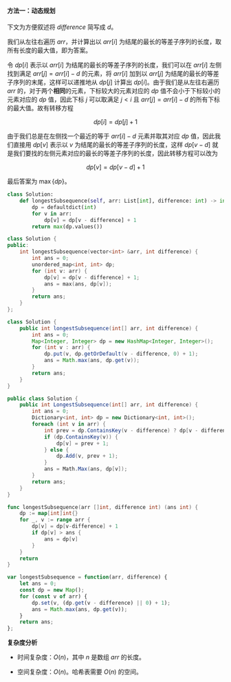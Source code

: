 #### 方法一：动态规划

下文为方便叙述将 $\textit{difference}$ 简写成 $d$。

我们从左往右遍历 $\textit{arr}$，并计算出以 $\textit{arr}[i]$ 为结尾的最长的等差子序列的长度，取所有长度的最大值，即为答案。

令 $\textit{dp}[i]$ 表示以 $\textit{arr}[i]$ 为结尾的最长的等差子序列的长度，我们可以在 $\textit{arr}[i]$ 左侧找到满足 $\textit{arr}[j]=\textit{arr}[i]-d$ 的元素，将 $\textit{arr}[i]$ 加到以 $\textit{arr}[j]$ 为结尾的最长的等差子序列的末尾，这样可以递推地从 $dp[j]$ 计算出 $dp[i]$。由于我们是从左往右遍历 $\textit{arr}$ 的，对于两个**相同**的元素，下标较大的元素对应的 $\textit{dp}$ 值不会小于下标较小的元素对应的 $\textit{dp}$ 值，因此下标 $j$ 可以取满足 $j<i$ 且 $\textit{arr}[j]=\textit{arr}[i]-d$ 的所有下标的最大值。故有转移方程

$$
\textit{dp}[i] = \textit{dp}[j] + 1
$$

由于我们总是在左侧找一个最近的等于 $\textit{arr}[i]-d$ 元素并取其对应 $\textit{dp}$ 值，因此我们直接用 $\textit{dp}[v]$ 表示以 $v$ 为结尾的最长的等差子序列的长度，这样 $\textit{dp}[v-d]$ 就是我们要找的左侧元素对应的最长的等差子序列的长度，因此转移方程可以改为

$$
\textit{dp}[v] = \textit{dp}[v-d] + 1
$$

最后答案为 $\max\{\textit{dp}\}$。

```Python [sol1-Python3]
class Solution:
    def longestSubsequence(self, arr: List[int], difference: int) -> int:
        dp = defaultdict(int)
        for v in arr:
            dp[v] = dp[v - difference] + 1
        return max(dp.values())
```

```C++ [sol1-C++]
class Solution {
public:
    int longestSubsequence(vector<int> &arr, int difference) {
        int ans = 0;
        unordered_map<int, int> dp;
        for (int v: arr) {
            dp[v] = dp[v - difference] + 1;
            ans = max(ans, dp[v]);
        }
        return ans;
    }
};
```

```Java [sol1-Java]
class Solution {
    public int longestSubsequence(int[] arr, int difference) {
        int ans = 0;
        Map<Integer, Integer> dp = new HashMap<Integer, Integer>();
        for (int v : arr) {
            dp.put(v, dp.getOrDefault(v - difference, 0) + 1);
            ans = Math.max(ans, dp.get(v));
        }
        return ans;
    }
}
```

```C# [sol1-C#]
public class Solution {
    public int LongestSubsequence(int[] arr, int difference) {
        int ans = 0;
        Dictionary<int, int> dp = new Dictionary<int, int>();
        foreach (int v in arr) {
            int prev = dp.ContainsKey(v - difference) ? dp[v - difference] : 0;
            if (dp.ContainsKey(v)) {
                dp[v] = prev + 1;
            } else {
                dp.Add(v, prev + 1);
            }
            ans = Math.Max(ans, dp[v]);
        }
        return ans;
    }
}
```

```go [sol1-Golang]
func longestSubsequence(arr []int, difference int) (ans int) {
    dp := map[int]int{}
    for _, v := range arr {
        dp[v] = dp[v-difference] + 1
        if dp[v] > ans {
            ans = dp[v]
        }
    }
    return
}
```

```JavaScript [sol1-JavaScript]
var longestSubsequence = function(arr, difference) {
    let ans = 0;
    const dp = new Map();
    for (const v of arr) {
        dp.set(v, (dp.get(v - difference) || 0) + 1);
        ans = Math.max(ans, dp.get(v));
    }
    return ans;
};
```

**复杂度分析**

- 时间复杂度：$O(n)$，其中 $n$ 是数组 $\textit{arr}$ 的长度。

- 空间复杂度：$O(n)$。哈希表需要 $O(n)$ 的空间。